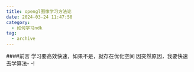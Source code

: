 ```yaml
---
title: opengl图像学习方法论
date: 2024-03-24 11:47:50
category:
  - 如何学习ndk
tag:
  - archive
---
```

####前言
学习要高效快速，如果不是，就存在优化空间
因突然原因，我要快速去学算法- -!
